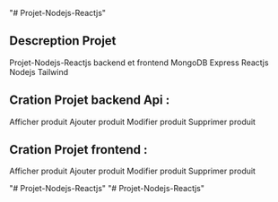 "# Projet-Nodejs-Reactjs" 

  ## Descreption Projet
Projet-Nodejs-Reactjs backend et frontend
MongoDB
Express
Reactjs
Nodejs
Tailwind

## Cration Projet backend Api :
 Afficher produit 
  Ajouter produit
  Modifier produit
  Supprimer produit 
## Cration Projet frontend  :
   Afficher produit 
  Ajouter produit
  Modifier produit
  Supprimer produit 

"# Projet-Nodejs-Reactjs" 
"# Projet-Nodejs-Reactjs" 
